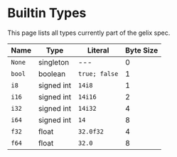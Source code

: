 # Builtin Types

This page lists all types currently part of the gelix spec.

Name | Type | Literal | Byte Size
--- | --- | --- | ---
`None` | singleton | --- | 0
`bool` | boolean | `true; false` | 1
`i8` | signed int | `14i8` | 1
`i16` | signed int | `14i16` | 2
`i32` | signed int | `14i32` | 4
`i64` | signed int | `14` | 8
`f32` | float | `32.0f32` | 4
`f64` | float | `32.0` | 8
